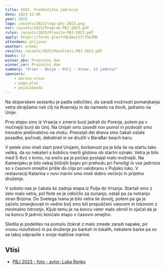 ```yaml
---
title: XXXV. Predbožično jadranje
date: 2023-12-06
year: 2023
logo: /assets/2023/logo-pbj-2023.png
nor: /assets/2023/Program-PBJ-2023.pdf
rules: /assets/2023/Pravila-PBJ-2023.pdf
apply: https://forms.gle/YrQLQmojS7r35GZM6
attendees: prijave/
weather: vreme/
results: /assets/2023/Rezultati-PBJ-2023.pdf
boats: 13
winner_abs: Praznični dan
winner_cor: Praznični dan
summary: "Vrsar - Unije - Pulj - Vrsar, 13 jadrnic"
sponsors:
    - marina-vrsar
    - pego-plus
    - pojalabanda
---
```


Na skiperskem sestanku je padla odločitev, da zaradi možnosti pomanjkanja vetra skrajšamo naš cilj na Kvarneju in da namesto na Ilovik, jadramo na Unije.

Prvo etapo smo iz Vrsarja v zmerni burji jadrali do Porerja, potem pa v močnejši burji do Unij. Na Unijah smo zasedli nov pomol in podvojili smo trenutno prebivalstvo na otoku. Preostali del dneva smo čakali ostale posadke, počivali, debatirali in se družili v BaraBar beach baru.

V petek smo imeli start pred Unijami, borbenost pa je bila še na startu tako velika, da so nekateri s kobilico merili globino ob startni oznaki. Vetra je bilo med 5-6vz v krmo, na srečo pa je počasi postajal malo možnejši. Na Kamenjaku je bilo nekaj bližnjih bojev pri prehodu pri Fenoligi in vse jadrnice so v časovni omejitvi prišle do cilja pri valobranu v Puljsko luko. V restavraciji Katarina v novi marini smo imeli dobro večerjo in prijetno druženje.

V soboto nas je čakala še zadnja etapa iz Pulja do Vrsarja. Startali smo z zelo malo vetra, pol flote se je odločilo za zunanjo, ostali pa za notranjo stran Brijona. Do Svetega Ivana je bilo vetra še dovolj, potem pa ga je začelo zmanjkovati in vedno bolj smo bili prepuščeni valovom in tokovom z minimalno hitrostjo. Kljub temu je na koncu veter malo obrnil in ojačal da je na koncu 9 jadrnic končalo etapo v časovni omejitvi.

Sledila je podelitev na pomolu (tokrat z malo zmede zaradi napake, pir vnosu rezultatov) in pa druženje po barkah in lokalih, nekatere barke pa so se takoj odpravile v svoje matične marine.

## Vtisi
 - [PBJ 2023 - foto - avtor: Luka Renko](https://photos.app.goo.gl/n5uK15X4xbmQewqg6)
